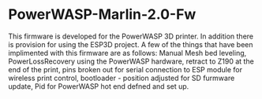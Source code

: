 # PowerWASP-Marlin-2.0-Fw
This firmware is developed for the PowerWASP 3D printer.
In addition there is provision for using the ESP3D project. 
A few of the things that have been implimented with this firmware are as follows:
Manual Mesh bed leveling, PowerLossRecovery using the PowerWASP hardware, retract to Z190 at the end of the print, 
pins broken out for serial connection to ESP module for wireless print control, bootloader - position adjusted for SD furmware update,
Pid for PowerWASP hot end defned and set up.
